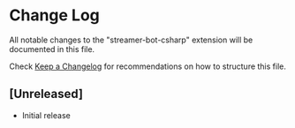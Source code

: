 # Change Log

All notable changes to the "streamer-bot-csharp" extension will be documented in this file.

Check [Keep a Changelog](http://keepachangelog.com/) for recommendations on how to structure this file.

## [Unreleased]

- Initial release